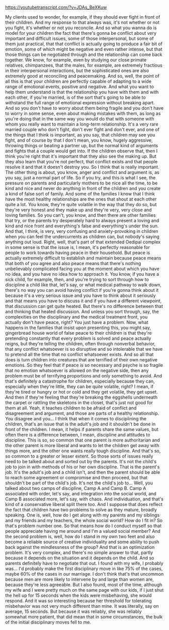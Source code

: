 https://youtubetranscript.com/?v=JDAs_BeXKuw

 My clients used to wonder, for example, if they should ever fight in front of their children. And my response to that always was, it's not whether or not you fight, it's whether or not you reconcile. And so what you wanna do is model for your children the fact that there's gonna be conflict about very important and difficult issues, some of those interpersonal, but some of them just practical, that that conflict is actually going to produce a fair bit of emotion, some of which might be negative and even rather intense, but that those things can be negotiated through and the relationship can come back together. We know, for example, even by studying our close primate relatives, chimpanzees, that the males, for example, are extremely fractious in their interpersonal interactions, but the sophisticated ones are also extremely good at reconciling and peacemaking. And so, well, the point of all this is that your children are perfectly capable of adapting to a wide range of emotional events, positive and negative. And what you want to help them understand is that the relationship you have with them and with each other, if you're married, is of the sort that's going to be able to withstand the full range of emotional expression without breaking apart. And so you don't have to worry about them being fragile and you don't have to worry in some sense, even about making mistakes with them, as long as you're doing that in the same way you would do that with someone with whom you really want to maintain a long-term relationship. It's a very rare married couple who don't fight, don't ever fight and don't ever, and one of the things that I think is important, as you say, that children may see you fight, and of course by that I don't mean, you know, hugely aggressive, throwing things or beating a partner up, but the normal kind of arguments and fights that a couple would get into. If the children observe that, then I think you're right that it's important that they also see the making up. But they also learn that you're not perfect, that conflict exists and that people resolve it and that it doesn't destroy you. So I think that is really important. The other thing is about, you know, anger and conflict and argument is, as you say, just a normal part of life. So if you try, and this is what I see, the pressure on parents and particularly mothers to be nice all the time, to be kind and nice and never do anything in front of the children and you create a kind of false sort of family. And some of the families I know that I think have the most healthy relationships are the ones that shout at each other quite a lot. You know, they're quite volatile in the way that they do so, but they're very honest and they make up and they're very, very close and loving families. So you can't, you know, and then there are other families that try, or the parents try desperately hard to always present a loving and kind and nice front and everything's false and everything's under the sun. And that, I think, is very, very confusing and anxiety-provoking in children when you can feel the undercurrents as children can, but nobody's saying anything out loud. Right, well, that's part of that extended Oedipal complex in some sense is that the issue is, I mean, it's perfectly reasonable for people to work towards having peace in their household. But peace is actually extremely difficult to establish and maintain because peace means that both of you agree and also peace means that there's nothing unbelievably complicated facing you at the moment about which you have no idea, and you have no idea how to approach it. You know, if you have a sick child, for example, then, and you're trying to sort through how to discipline a child like that, let's say, or what medical pathway to walk down, there's no way you can avoid having conflict if you're gonna think about it because it's a very serious issue and you have to think about it seriously and that means you have to discuss it and if you have a different viewpoint, that discussion can get quite heated. But there's no difference between that and thinking that heated discussion. And unless you sort through, say, the complexities on the disciplinary and the medical treatment front, you actually don't have peace, right? You just have a problem. Now, what happens in the families that insist upon presenting this, you might say, gingerbread house world of false peace to their children is that they're pretending constantly that every problem is solved and peace actually reigns, but they're telling the children, often through nonverbal behavior, that any conflict whatsoever is so disruptive and so intolerable that we have to pretend all the time that no conflict whatsoever exists. And so all that does is turn children into creatures that are terrified of their own negative emotions. So they feel that if peace is so necessary and psyche is so fragile that no emotion whatsoever is allowed on the negative side, then any problem must be of terrifying proportions and only something to avoid. And that's definitely a catastrophe for children, especially because they can, especially when they're little, they can be quite volatile, right? I mean, if they're tired or hungry or hot or cold and they get volatile, they get upset. And then if they're feeling that they're breaking the eggshells underneath the carpet or rattling the skeletons in the closet, that's just not good for them at all. Yeah, it teaches children to be afraid of conflict and disagreement and argument, and those are parts of a healthy relationship. You disagree and you... I think that when it comes to disciplining the children, that's an issue that is the adult's job and it shouldn't be done in front of the children. I mean, it helps if parents share the same values, but often there is a difference between, I mean, discipline and attitudes to discipline. This is so, so common that one parent is more authoritarian and the other parent is more liberal and wants to let the children get away with things more, and the other one wants really tough discipline. And that's so, so common to a greater or lesser extent. So those sorts of issues really need to be talked about and sorted out by the parents. It's not the child's job to join in with methods of his or her own discipline. That is the parent's job. It's the adult's job and a child isn't, and then the parent should be able to reach some agreement or compromise and then proceed, but that shouldn't be part of the child's job. It's not the child's job to... Well, you talked about two camps of discipline, Camp A and Camp B. Camp A associated with order, let's say, and integration into the social world, and Camp B associated more, let's say, with chaos. And individuation, and that's kind of a conservative liberal split there too. And I suppose that does reflect the fact that children have two problems to solve as they mature, broadly speaking. One is, well, how do I get along with my parents and my siblings and my friends and my teachers, the whole social world? How do I fit in? So that's problem number one. So that means how do I conduct myself so that people appreciate having me around and I'm a valued social member? And the second problem is, well, how do I stand in my own two feet and also become a reliable source of creative individuality and some ability to push back against the mindlessness of the group? And that is an optimization problem. It's very complex, and there's no simple answer to that, partly because it depends on the situation and it depends on the child. And so parents definitely have to negotiate that out. I found with my wife, I probably was... I'd probably make the first disciplinary move in like 75% of the cases, maybe 60% of the cases in our marriage. I don't think that's that uncommon because men are more likely to intervene by and large than women are, because they're less agreeable. But I also found, most of the time, although my wife and I were pretty much on the same page with our kids, if I just shut the hell up for 15 seconds when the kids were misbehaving, she would respond. And it was so interesting because her threshold for tolerating misbehavior was not very much different than mine. It was literally, say on average, 15 seconds. But because it was reliably, she was reliably somewhat more patient, that did mean that in some circumstances, the bulk of the initial disciplinary moves fell to me.